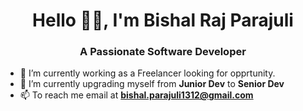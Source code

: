 <h1 align="center">Hello 👋🏻, I'm Bishal Raj Parajuli</h1>
<h3 align="center">A Passionate Software Developer</h3>

- 🔭 I’m currently working as a Freelancer looking for opprtunity.
- 🌱 I’m currently upgrading myself from **Junior Dev** to **Senior Dev**
- 📫 To reach me email at **bishal.parajuli1312@gmail.com**
